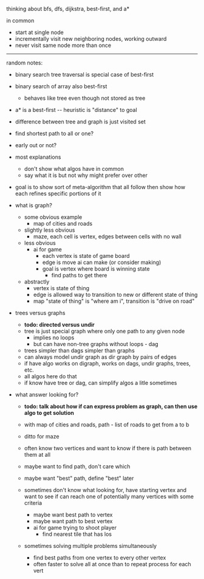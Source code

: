 thinking about bfs, dfs, dijkstra, best-first, and a*

in common
- start at single node
- incrementally visit new neighboring nodes, working outward
- never visit same node more than once

---

random notes:

- binary search tree traversal is special case of best-first
- binary search of array also best-first
  - behaves like tree even though not stored as tree

- a* is a best-first -- heuristic is "distance" to goal
- difference between tree and graph is just visited set
- find shortest path to all or one?
- early out or not?
- most explanations
  - don't show what algos have in common
  - say what it is but not why might prefer over other
- goal is to show sort of meta-algorithm that all follow then show how each
  refines specific portions of it

- what is graph?
  - some obvious example
    - map of cities and roads
  - slightly less obvious
    - maze, each cell is vertex, edges between cells with no wall
  - less obvious
    - ai for game
      - each vertex is state of game board
      - edge is move ai can make (or consider making)
      - goal is vertex where board is winning state
        - find paths to get there
  - abstractly
    - vertex is state of thing
    - edge is allowed way to transition to new or different state of thing
    - map "state of thing" is "where am i", transition is "drive on road"

- trees versus graphs
  - **todo: directed versus undir**
  - tree is just special graph where only one path to any given node
    - implies no loops
    - but can have non-tree graphs without loops - dag
  - trees simpler than dags simpler than graphs
  - can always model undir graph as dir graph by pairs of edges
  - if have algo works on digraph, works on dags, undir graphs, trees, etc.
  - all algos here do that
  - if know have tree or dag, can simplify algos a litle sometimes

- what answer looking for?
  - **todo: talk about how if can express problem as graph, can then use algo
    to get solution**
  - with map of cities and roads, path - list of roads to get from a to b
  - ditto for maze
  - often know two vertices and want to know if there is path between them at
    all
  - maybe want to find path, don't care which
  - maybe want "best" path, define "best" later

  - sometimes don't know what looking for, have starting vertex and want to
    see if can reach one of potentially many vertices with some criteria
    - maybe want best path to vertex
    - maybe want path to best vertex
    - ai for game trying to shoot player
      - find nearest tile that has los

  - sometimes solving multiple problems simultaneously
    - find best paths from one vertex to every other vertex
    - often faster to solve all at once than to repeat process for each vert


